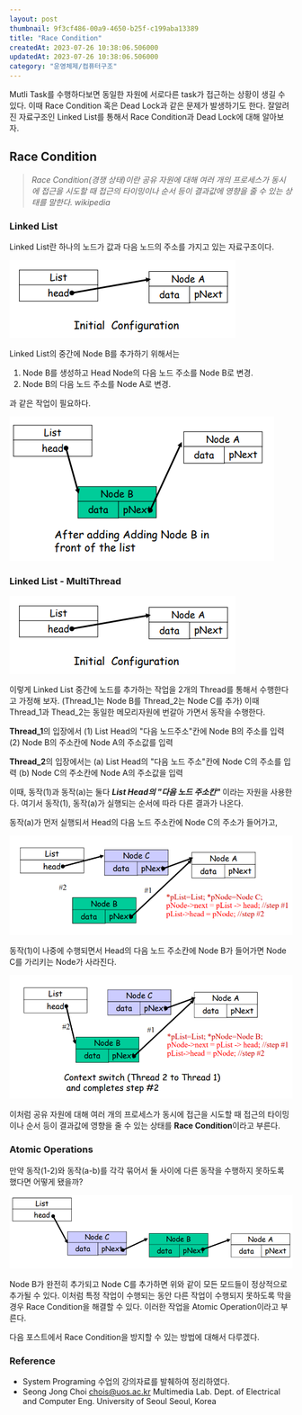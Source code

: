 ```yaml
---
layout: post
thumbnail: 9f3cf486-00a9-4650-b25f-c199aba13389
title: "Race Condition"
createdAt: 2023-07-26 10:38:06.506000
updatedAt: 2023-07-26 10:38:06.506000
category: "운영체제/컴퓨터구조"
---
```

 Mutli Task를 수행하다보면 동일한 자원에 서로다른 task가 접근하는 상황이 생길 수 있다. 이때 Race Condition 혹은 Dead Lock과 같은 문제가 발생하기도 한다.
 잘알려진 자료구조인 Linked List를 통해서 Race Condition과 Dead Lock에 대해 알아보자.
 
## Race Condition
 > _Race Condition(경쟁 상태)이란 공유 자원에 대해 여러 개의 프로세스가 동시에 접근을 시도할 때 접근의 타이밍이나 순서 등이 결과값에 영향을 줄 수 있는 상태를 말한다.
 wikipedia_
 
### Linked List
 Linked List란 하나의 노드가 값과 다음 노드의 주소를 가지고 있는 자료구조이다. 

<img alt="image" src="/images/455302c4-30ec-4ecd-9d79-99008711acb3"/>

 Linked List의 중간에 Node B를 추가하기 위해서는
 
 1. Node B를 생성하고 Head Node의 다음 노드 주소를 Node B로 변경.
 2. Node B의 다음 노드 주소를 Node A로 변경.
 
과 같은 작업이 필요하다.

<img alt="image" src="/images/21d576e0-2803-4941-9507-0410ff76999e"/>

 
### Linked List - MultiThread


<img alt="image" src="/images/dda55b3a-be2d-4c43-9f7b-bff6a02cf9ef"/>
 
 이렇게 Linked List 중간에 노드를 추가하는 작업을 2개의 Thread를 통해서 수행한다고 가정해 보자. (Thread_1는 Node B를 Thread_2는 Node C를 추가) 이때 Thread_1과 Thead_2는 동일한 메모리자원에 번갈아 가면서 동작을 수행한다. 
 
 **Thread_1**의 입장에서
 (1) List Head의 "다음 노드주소"칸에 Node B의 주소를 입력
 (2) Node B의 주소칸에 Node A의 주소값를 입력
 
 **Thread_2**의 입장에서는
 (a) List Head의 "다음 노드 주소"칸에 Node C의 주소를 입력
 (b) Node C의 주소칸에 Node A의 주소값을 입력

 이때, 동작(1)과 동작(a)는 둘다 **_List Head의 "다음 노드 주소칸"_** 이라는 자원을 사용한다. 여기서 동작(1), 동작(a)가 실행되는 순서에 따라 다른 결과가 나온다.
 
 동작(a)가 먼저 실행되서 Head의 다음 노드 주소칸에 Node C의 주소가 들어가고,

<img alt="image" src="/images/2b8da6a7-ae2d-4149-962f-9438c17c54e2"/>

  동작(1)이 나중에 수행되면서  Head의 다음 노드 주소칸에 Node B가 들어가면 Node C를 가리키는 Node가 사라진다.


<img alt="image" src="/images/9f3cf486-00a9-4650-b25f-c199aba13389"/>
 
 이처럼 공유 자원에 대해 여러 개의 프로세스가 동시에 접근을 시도할 때 접근의 타이밍이나 순서 등이 결과값에 영향을 줄 수 있는 상태를 **Race Condition**이라고 부른다.
 
### Atomic Operations

만약 동작(1-2)와 동작(a-b)를 각각 묶어서 둘 사이에 다른 동작을 수행하지 못하도록 했다면 어떻게 됐을까?

<img alt="image" src="/images/b48f0ae3-0d8a-438c-83ea-8459053d7af9"/>

Node B가 완전히 추가되고 Node C를 추가하면 위와 같이 모든 모드들이 정상적으로 추가될 수 있다.
이처럼 특정 작업이 수행되는 동안 다른 작업이 수행되지 못하도록 막을 경우 Race Condition을 해결할 수 있다. 이러한 작업을 Atomic Operation이라고 부른다.

다음 포스트에서 Race Condition을 방지할 수 있는 방법에 대해서 다루겠다.

### Reference 
- System Programing 수업의 강의자료를 발췌하여 정리하였다.
- Seong Jong Choi chois@uos.ac.kr Multimedia Lab. Dept. of Electrical and Computer Eng. University of Seoul Seoul, Korea
